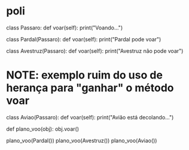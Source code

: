 # poli

class Passaro:
    def voar(self):
        print("Voando...")


class Pardal(Passaro):
    def voar(self):
        print("Pardal pode voar")


class Avestruz(Passaro):
    def voar(self):
        print("Avestruz não pode voar")


# NOTE: exemplo ruim do uso de herança para "ganhar" o método voar
class Aviao(Passaro):
    def voar(self):
        print("Avião está decolando...")


def plano_voo(obj):
    obj.voar()


plano_voo(Pardal())
plano_voo(Avestruz())
plano_voo(Aviao())
